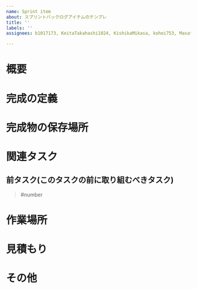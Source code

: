 ```yaml
---
name: Sprint item
about: スプリントバックログアイテムのテンプレ
title: ''
labels: ''
assignees: b1017173, KeitaTakahashi1024, KishikaMikasa, kohei753, MasatakaKudou

---
```


# 概要

# 完成の定義

# 完成物の保存場所

# 関連タスク

## 前タスク(このタスクの前に取り組むべきタスク)
> #number

# 作業場所

# 見積もり

# その他
